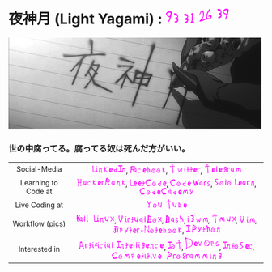 # 夜神月 (Light Yagami) : ![Lifespan](static/logo/LightYagamiLifespan.png)
![alt text](static/banner/YagamiLightName.gif)

### 世の中腐ってる。腐ってる奴は死んだ方がいい。
|     |     |
| :-: | :-: |
| Social-Media | [![LinkedIn](static/logo/LinkedIn.png)](https://www.linkedin.com/in/ames0k0/), [![Facebook](static/logo/Facebook.png)](https://www.facebook.com/ames0k0), [![Twitter](static/logo/Twitter.png)](https://twitter.com/ames0k0), [![Telegram](static/logo/Telegram.png)](https://t.me/ames0k0) |
| Learning to Code at | [![HackerRank](static/logo/HackerRank.png)](https://www.hackerrank.com/ames0k0), [![LeetCode](static/logo/LeetCode.png)](https://leetcode.com/ames0k0/), [![CodeWars](static/logo/CodeWars.png)](https://www.codewars.com/users/ames0k0), [![SoloLearn](static/logo/SoloLearn.png)](https://www.sololearn.com/profile/5227051), [![CodeCademy](static/logo/CodeCademy.png)](https://www.codecademy.com/profiles/ames0k0) |
| Live Coding at | [![YouTube](static/logo/YouTube.png)](https://www.youtube.com/channel/UCKfm7aCx7tyGf2zjRIBRaqg) |
| Workflow ([pics](https://github.com/ames0k0/dotfiles)) | [![Kali Linux](static/logo/KaliLinux.png)](https://www.kali.org/), [![VirtualBox](static/logo/VirtualBox.png)](https://www.virtualbox.org/wiki/Downloads), [![Bash](static/logo/Bash.png)](https://www.gnu.org/software/bash/), [![i3wm](static/logo/i3wm.png)](https://i3wm.org/), [![Tmux](static/logo/Tmux.png)](https://ru.wikipedia.org/wiki/Tmux), [![Vim](static/logo/Vim.png)](https://www.vim.org/), [![Jupyter-Notebook](static/logo/Jupyter-Notebook.png)](https://jupyter.org/), [![IPython](static/logo/IPython.png)](https://ipython.org/) |
| Interested in | [![Artificial Intelligence](static/logo/Artificial-Intelligence.png)](https://en.wikipedia.org/wiki/Artificial_intelligence), [![IoT](static/logo/IoT.png)](https://en.wikipedia.org/wiki/Internet_of_things), [![DevOps](static/logo/DevOps.png)](https://en.wikipedia.org/wiki/DevOps), [![InfoSec](static/logo/InfoSec.png)](https://en.wikipedia.org/wiki/Information_security), [![Competitive Programming](static/logo/Competitive-Programming.png)](https://en.wikipedia.org/wiki/Competitive_programming) |

<!--
Picture Generator:
  {
    https://fontmeme.com/de/death-note-schriftart/, {15, 20}, FF11FF, {None, Style-Wavy}
  }
Lifespan: https://deathnote.fandom.com/wiki/Lifespan
Quotes: https://japanoscope.com/light-yagami-quotes/
-->
